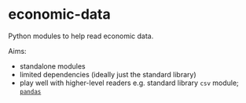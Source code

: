 # economic-data

Python modules to help read economic data.

Aims:

* standalone modules
* limited dependencies (ideally just the standard library)
* play well with higher-level readers e.g. standard library `csv`
  module; [`pandas`](http://pandas.pydata.org/)
